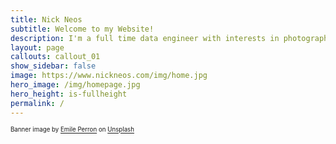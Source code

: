 ```yaml
---
title: Nick Neos
subtitle: Welcome to my Website!
description: I'm a full time data engineer with interests in photography, DJing and fitness
layout: page
callouts: callout_01
show_sidebar: false
image: https://www.nickneos.com/img/home.jpg
hero_image: /img/homepage.jpg
hero_height: is-fullheight
permalink: /
---
```


<!-- # Who am I?

Welcome to my website! My name is Nick Neos and I am a full time data engineer with interests in photography, DJing and Home Automation. I am active in the [Home Assistant](https://home-assistant.io) community.

On this site I will showcase some of my interests. I also maintain a blog on this site which I will post to from time to time. -->

<sup><sub><span>Banner image by <a href="https://unsplash.com/@emilep?utm_source=unsplash&amp;utm_medium=referral&amp;utm_content=creditCopyText">Emile Perron</a> on <a href="https://unsplash.com/@emilep?utm_source=unsplash&amp;utm_medium=referral&amp;utm_content=creditCopyText">Unsplash</a></span></sub><sup>
